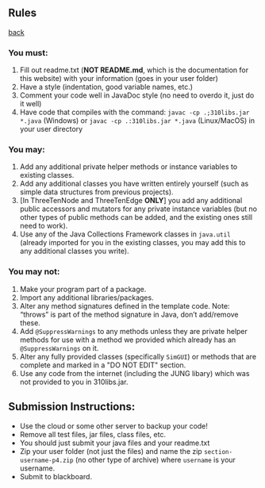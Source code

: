 ## Rules
[back](README.md)

### You must:
1. Fill out readme.txt (**NOT README.md**, which is the documentation for this website) with your information (goes in your user folder)
2. Have a style (indentation, good variable names, etc.)
3. Comment your code well in JavaDoc style (no need to overdo it, just do it well)
4. Have code that compiles with the command: `javac -cp .;310libs.jar *.java` (Windows) or `javac -cp .:310libs.jar *.java` (Linux/MacOS) in your user directory

### You may:
1. Add any additional private helper methods or instance variables to existing classes.
2. Add any additional classes you have written entirely yourself (such as simple data structures from previous projects).
3. [In ThreeTenNode and ThreeTenEdge **ONLY**] you add any additional public accessors and mutators for any private instance variables (but no other types of public methods can be added, and the existing ones still need to work).
4. Use any of the Java Collections Framework classes in `java.util` (already imported for you in the existing classes, you may add this to any additional classes you write).

### You may not:
1. Make your program part of a package.
2. Import any additional libraries/packages.
3. Alter any method signatures defined in the template code. Note: “throws” is part of the method signature in Java, don’t add/remove these.
4. Add `@SuppressWarnings` to any methods unless they are private helper methods for use with a method we provided which already has an `@SuppressWarnings` on it.
5. Alter any fully provided classes (specifically `SimGUI`) or methods that are complete and marked in a "DO NOT EDIT" section.
6. Use any code from the internet (including the JUNG libary) which was not provided to you in 310libs.jar.

## Submission Instructions:
- Use the cloud or some other server to backup your code!
- Remove all test files, jar files, class files, etc.
- You should just submit your java files and your readme.txt
- Zip your user folder (not just the files) and name the zip `section-username-p4.zip` (no other type of archive) where `username` is your username.
- Submit to blackboard.
